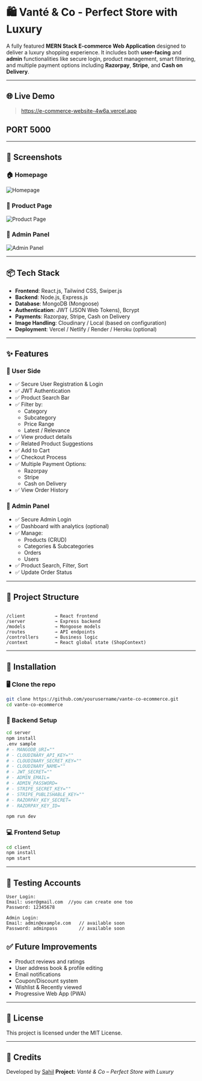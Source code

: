 # 🛍️ Vanté & Co - Perfect Store with Luxury

A fully featured **MERN Stack E-commerce Web Application** designed to deliver a luxury shopping experience. It includes both **user-facing** and **admin** functionalities like secure login, product management, smart filtering, and multiple payment options including **Razorpay**, **Stripe**, and **Cash on Delivery**.

---

## 🌐 Live Demo
> https://e-commerce-website-4w6a.vercel.app
## PORT 5000

---

## 📸 Screenshots

### 🏠 Homepage
![Homepage](./screenshots/homepage.png)

### 🛒 Product Page
![Product Page](./screenshots/product-page.png)

### 🔐 Admin Panel
![Admin Panel](./screenshots/admin-panel.png)

---

## 📦 Tech Stack

- **Frontend**: React.js, Tailwind CSS, Swiper.js
- **Backend**: Node.js, Express.js
- **Database**: MongoDB (Mongoose)
- **Authentication**: JWT (JSON Web Tokens), Bcrypt
- **Payments**: Razorpay, Stripe, Cash on Delivery
- **Image Handling**: Cloudinary / Local (based on configuration)
- **Deployment**: Vercel / Netlify / Render / Heroku (optional)

---

## ✨ Features

### 👤 User Side
- ✅ Secure User Registration & Login
- ✅ JWT Authentication
- ✅ Product Search Bar
- ✅ Filter by:
  - Category
  - Subcategory
  - Price Range
  - Latest / Relevance
- ✅ View product details
- ✅ Related Product Suggestions
- ✅ Add to Cart
- ✅ Checkout Process
- ✅ Multiple Payment Options:
  - Razorpay
  - Stripe
  - Cash on Delivery
- ✅ View Order History

### 🔐 Admin Panel
- ✅ Secure Admin Login
- ✅ Dashboard with analytics (optional)
- ✅ Manage:
  - Products (CRUD)
  - Categories & Subcategories
  - Orders
  - Users
- ✅ Product Search, Filter, Sort
- ✅ Update Order Status

---

## 📂 Project Structure

```

/client           → React frontend
/server           → Express backend
/models           → Mongoose models
/routes           → API endpoints
/controllers      → Business logic
/context          → React global state (ShopContext)

````

---

## 🔧 Installation

### 🖥️ Clone the repo

```bash
git clone https://github.com/yourusername/vante-co-ecommerce.git
cd vante-co-ecommerce
````

### 🚀 Backend Setup

```bash
cd server
npm install
.env sample 
# - MANGODB_URI=""
# - CLOUDINARY_API_KEY=""
# - CLOUDINARY_SECRET_KEY=""
# - CLOUDINARY_NAME=""
# - JWT_SECRET=""
# - ADMIN_EMAIL=
# - ADMIN_PASSWORD=
# - STRIPE_SECRET_KEY=""
# - STRIPE_PUBLISHABLE_KEY=""
# - RAZORPAY_KEY_SECRET=
# - RAZORPAY_KEY_ID=

npm run dev
```

### 💻 Frontend Setup

```bash
cd client
npm install
npm start
```

---

## 🧪 Testing Accounts

```
User Login:
Email: user@gmail.com  //you can create one too
Password: 12345678

Admin Login:
Email: admin@example.com   // available soon 
Password: adminpass        // available soon 
```

## ✅ Future Improvements

* Product reviews and ratings
* User address book & profile editing
* Email notifications
* Coupon/Discount system
* Wishlist & Recently viewed
* Progressive Web App (PWA)

---

## 📝 License

This project is licensed under the MIT License.

---

## 🤝 Credits

Developed by [Sahil](https://github.com/sahilmd01)
**Project:** *Vanté & Co – Perfect Store with Luxury*

